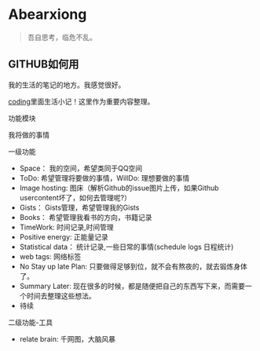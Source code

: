 # Abearxiong

> 吾自思考，临危不乱。

## GITHUB如何用

我的生活的笔记的地方。我感觉很好。

[coding](https://coding.xiongxiao.me)里面生活小记！这里作为重要内容整理。

功能模块  

我将做的事情

一级功能

- Space： 我的空间，希望类同于QQ空间
- ToDo: 希望管理将要做的事情，WillDo: 理想要做的事情
- Image hosting: 图床（解析Github的issue图片上传，如果Github usercontent坏了，如何去管理呢?）
- Gists： Gists管理，希望管理我的Gists
- Books： 希望管理我看书的方向，书籍记录
- TimeWork: 时间记录,时间管理
- Positive energy: 正能量记录
- Statistical data： 统计记录,一些日常的事情(schedule logs 日程统计)
- web tags: 网络标签
- No Stay up late Plan: 只要做得足够到位，就不会有熬夜的，就去锻炼身体了。
- Summary Later: 现在很多的时候，都是随便把自己的东西写下来，而需要一个时间去整理这些想法。
- 待续

二级功能-工具

- relate brain: 千网图，大脑风暴
 